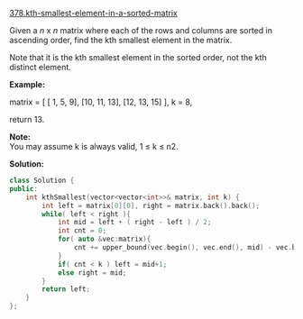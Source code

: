 [378.kth-smallest-element-in-a-sorted-matrix](https://leetcode.com/problems/kth-smallest-element-in-a-sorted-matrix/)  

Given a _n_ x _n_ matrix where each of the rows and columns are sorted in ascending order, find the kth smallest element in the matrix.

Note that it is the kth smallest element in the sorted order, not the kth distinct element.

**Example:**

matrix = \[
   \[ 1,  5,  9\],
   \[10, 11, 13\],
   \[12, 13, 15\]
\],
k = 8,

return 13.

**Note:**  
You may assume k is always valid, 1 ≤ k ≤ n2.  



**Solution:**  

```cpp
class Solution {
public:
    int kthSmallest(vector<vector<int>>& matrix, int k) {
        int left = matrix[0][0], right = matrix.back().back();
        while( left < right ){
            int mid = left + ( right - left ) / 2;
            int cnt = 0;
            for( auto &vec:matrix){
                cnt += upper_bound(vec.begin(), vec.end(), mid) - vec.begin();
            }
            if( cnt < k ) left = mid+1;
            else right = mid;
        }
        return left;
    }
};
```
      